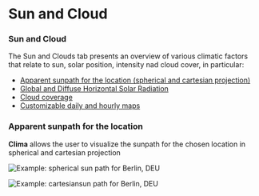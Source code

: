 # Sun and Cloud

### Sun and Cloud

The Sun and Clouds tab presents an overview of various climatic factors that relate to sun, solar position, intensity nad cloud cover, in particular: 

* [Apparent sunpath for the location \(spherical and cartesian projection\)](apparent-sunpath-for-the-location/)
* [Global and Diffuse Horizontal Solar Radiation](global-and-diffuse-horizontal-solar-radiation/)
* [Cloud coverage](cloud-coverage.md)
* [Customizable daily and hourly maps](customizable-daily-and-hourly-maps.md)

### Apparent sunpath for the location

**Clima** allows the user to visualize the sunpath for the chosen location in spherical and cartesian projection

![Example: spherical sun path for Berlin, DEU ](../../.gitbook/assets/cbeclima_berlin_deu_spherical_sun_path_sun_tab.svg)

![Example: cartesiansun path for Berlin, DEU ](../../.gitbook/assets/cbeclima_berlin_deu_cartesian_sun_path_sun_tab.svg)